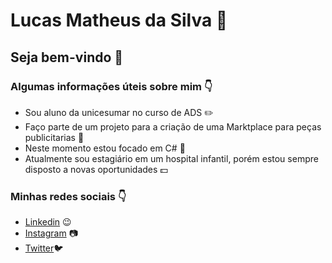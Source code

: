 # Lucas Matheus da Silva 🦊

## Seja bem-vindo 👋

### Algumas informações úteis sobre mim 👇

- Sou aluno da unicesumar no curso de ADS ✏️
- Faço parte de um projeto para a criação de uma Marktplace para peças publicitarias :mega:
- Neste momento estou focado em C# :yellow_heart:
- Atualmente sou estagiário em um hospital infantil, porém estou sempre disposto a novas oportunidades :dollar:


### Minhas redes sociais 👇
- <a href=https://www.linkedin.com/in/lucas-silva-484966131>Linkedin</a> 😉
- <a href=https://www.instagram.com/lucas_m.silva1>Instagram</a> 📷
- <a href=https://twitter.com/JosneyX>Twitter</a>🐦
